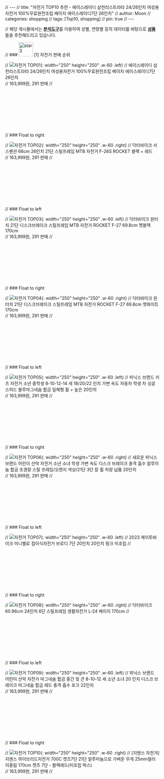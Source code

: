 


// ---
// title: "자전거 TOP10 추천 - 에이스레이디 삼천리스트라타 24/26인치 여성용자전거 100%무료완전조립 베이지 에이스레이디7단 26인치"
// author: Moon
// categories: shopping
// tags: [Top10, shopping]
// pin: true
// ---

// 해당 게시물에서는 [**분석도구**](https://datalab.naver.com/)를 이용하여 성별, 연령별 등의 데이터를 바탕으로 [**상품**](https://link.coupang.com/a/5wiUV)들을 추천해드리고 있습니다.

// ### <img width="46" alt="star3" src="https://user-images.githubusercontent.com/78655692/151471989-9e21d7a8-a7b6-44b0-b598-2bb204b56b00.png"> [1] 자전거 판매 순위

// ![자전거 TOP01](https://thumbnail7.coupangcdn.com/thumbnails/remote/230x230ex/image/vendor_inventory/890e/386fd25bb022cc13ea23d6930af5ba87c237d401cbd68ce6662655c67672.jpg){: width="250" height="250" .w-60 .left}
// 에이스레이디 삼천리스트라타 24/26인치 여성용자전거 100%무료완전조립 베이지 에이스레이디7단 26인치<br>
// 163,999원, 291 판매
// <br><br><br><br><br><br><br><br><br>

// ### Float to right

// ![자전거 TOP02](https://thumbnail7.coupangcdn.com/thumbnails/remote/230x230ex/image/retail/images/2414692476193654-b692e268-7caa-486f-bbbb-7553c939b6ec.jpg){: width="250" height="250" .w-60 .right}
// 닥터바이크 서스펜션 66cm 26인치 21단 스틸프레임 MTB 자전거 F-26S ROCKET 블랙 + 레드<br>
// 163,999원, 291 판매
// <br><br><br><br><br><br><br><br><br>

// ### Float to left

// ![자전거 TOP03](https://thumbnail10.coupangcdn.com/thumbnails/remote/230x230ex/image/retail/images/2023/05/12/11/4/a20d5d78-cc9c-442d-bc2b-eedb376a9856.jpg){: width="250" height="250" .w-60 .left}
// 닥터바이크 원터치 21단 디스크브레이크 스틸프레임 MTB 자전거 ROCKET F-27 69.8cm 멧블랙 170cm<br>
// 163,999원, 291 판매
// <br><br><br><br><br><br><br><br><br>

// ### Float to right

// ![자전거 TOP04](https://thumbnail10.coupangcdn.com/thumbnails/remote/230x230ex/image/retail/images/2023/05/12/11/8/bb398db3-90c5-4df0-bb0f-6f8ce2657f41.jpg){: width="250" height="250" .w-60 .right}
// 닥터바이크 원터치 21단 디스크브레이크 스틸프레임 MTB 자전거 ROCKET F-27 69.8cm 멧화이트 170cm<br>
// 163,999원, 291 판매
// <br><br><br><br><br><br><br><br><br>

// ### Float to left

// ![자전거 TOP05](https://thumbnail8.coupangcdn.com/thumbnails/remote/230x230ex/image/vendor_inventory/d0e9/9cc89786ddc36a162a8a9a48b6f424cb8164030fc175e474341fbfaa6b33.jpg){: width="250" height="250" .w-60 .left}
// 피닉스 브랜드 키즈 자전거 소년 중학생 8-10-12-14 세 18/20/22 인치 가변 속도 자동차 학생 차 싱글 스피드 블루마그네슘 합금 일체형 휠 + 높은 20인치<br>
// 163,999원, 291 판매
// <br><br><br><br><br><br><br><br><br>

// ### Float to right

// ![자전거 TOP06](https://thumbnail8.coupangcdn.com/thumbnails/remote/230x230ex/image/vendor_inventory/b3f5/0e32ee30e3f1e4b6d5475674f76f9ebab63e86db50b345f9294aad5947b3.jpg){: width="250" height="250" .w-60 .right}
// 새로운 피닉스 브랜드 어린이 산악 자전거 소년 소녀 학생 가변 속도 디스크 브레이크 충격 흡수 알루미늄 합금 초경량 스틸 프레임/오렌지 색상/21단 3단 칼 휠 차량 납품 20인치<br>
// 163,999원, 291 판매
// <br><br><br><br><br><br><br><br><br>

// ### Float to left

// ![자전거 TOP07](https://thumbnail8.coupangcdn.com/thumbnails/remote/230x230ex/image/vendor_inventory/886d/afb9b806aac512e35999d4ed88f69e0398a388ce02edcac78cb131475715.jpg){: width="250" height="250" .w-60 .left}
// 2023 케이투바이크 미니벨로 접이식자전거 브로디 7단 20인치 20인치 핑크 미조립
// <br><br><br><br><br><br><br><br><br>

// ### Float to right

// ![자전거 TOP08](https://thumbnail6.coupangcdn.com/thumbnails/remote/230x230ex/image/retail/images/3045961331565450-e0cb104f-0992-4cda-9518-7897c0af18dc.jpg){: width="250" height="250" .w-60 .right}
// 닥터바이크 60.96cm 24인치 6단 스틸프레임 생활자전거 L-24 베이지 170cm
// <br><br><br><br><br><br><br><br><br>

// ### Float to left

// ![자전거 TOP09](https://thumbnail7.coupangcdn.com/thumbnails/remote/230x230ex/image/vendor_inventory/633c/5c849b8f77c2d651e0074d94df3cef56721008753425d37a910a6730eb3e.jpg){: width="250" height="250" .w-60 .left}
// 피닉스 브랜드 어린이 산악 자전거 마그네슘 합금 중간 및 큰 8-10-12 세 소년 소녀 20 인치 디스크 브레이크 마그네슘 합금 레드 충격 흡수 포크 22인치<br>
// 163,999원, 291 판매
// <br><br><br><br><br><br><br><br><br>

// ### Float to right

// ![자전거 TOP10](https://thumbnail10.coupangcdn.com/thumbnails/remote/230x230ex/image/vendor_inventory/392b/3fddd758974ac8ce337a0ebfe73bb1bb571d1af301264ebb0b380786003b.jpg){: width="250" height="250" .w-60 .right}
// [지멘스 자전거]지멘스 하이브리드자전거 700C 캣츠7단 21단 알루미늄으로 가벼운 무게 25mm컬러이중림 170cm 캣츠 7단 - 블랙레드(미조립 박스)<br>
// 163,999원, 291 판매
// <br><br><br><br><br><br><br><br><br>
